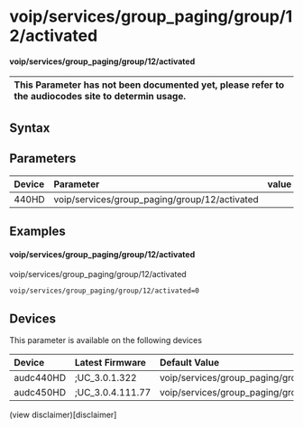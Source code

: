 ﻿---
description: voip/services/group_paging/group/12/activated
search: false
---

# voip/services/group_paging/group/12/activated

#### voip/services/group_paging/group/12/activated


| This Parameter has not been documented yet, please refer to the audiocodes site to determin usage.  | 
| :--- |

## Syntax

## Parameters
|Device|Parameter|value|Description|
|:---|:---|:---|:---|
| 440HD | voip/services/group_paging/group/12/activated |  |  |

## Examples
#### voip/services/group_paging/group/12/activated

voip/services/group_paging/group/12/activated

```
voip/services/group_paging/group/12/activated=0
```

## Devices
This parameter is available on the following devices

| Device | Latest Firmware | Default Value |
|:---|:---|:---|
| audc440HD | ;UC_3.0.1.322 | voip/services/group_paging/group/12/activated=0 
| audc450HD | ;UC_3.0.4.111.77 | voip/services/group_paging/group/12/activated=0 

(view disclaimer)[disclaimer]
